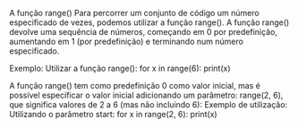 A função range()
Para percorrer um conjunto de código um número especificado de vezes, podemos utilizar a função range().
A função range() devolve uma sequência de números, começando em 0 por predefinição, aumentando em 1 (por predefinição) e terminando num número especificado.

Exemplo: Utilizar a função range():
for x in range(6):
  print(x) 

A função range() tem como predefinição 0 como valor inicial, mas é possível especificar o valor inicial adicionando um parâmetro: range(2, 6), que significa valores de 2 a 6 (mas não incluindo 6):
Exemplo de utilização: Utilizando o parâmetro start:
for x in range(2, 6):
  print(x)